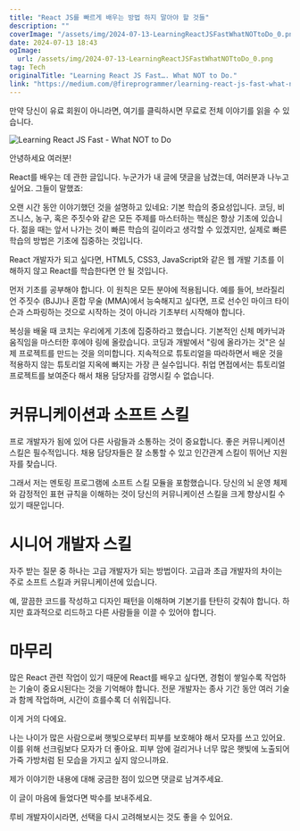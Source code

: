 ```yaml
---
title: "React JS를 빠르게 배우는 방법 하지 말아야 할 것들"
description: ""
coverImage: "/assets/img/2024-07-13-LearningReactJSFastWhatNOTtoDo_0.png"
date: 2024-07-13 18:43
ogImage:
  url: /assets/img/2024-07-13-LearningReactJSFastWhatNOTtoDo_0.png
tag: Tech
originalTitle: "Learning React JS Fast…. What NOT to Do."
link: "https://medium.com/@fireprogrammer/learning-react-js-fast-what-not-to-do-1e531086ef7d"
---
```


만약 당신이 유료 회원이 아니라면, 여기를 클릭하시면 무료로 전체 이야기를 읽을 수 있습니다.

![Learning React JS Fast - What NOT to Do](/assets/img/2024-07-13-LearningReactJSFastWhatNOTtoDo_0.png)

안녕하세요 여러분!

React를 배우는 데 관한 글입니다. 누군가가 내 글에 댓글을 남겼는데, 여러분과 나누고 싶어요. 그들이 말했죠:

<div class="content-ad"></div>

오랜 시간 동안 이야기했던 것을 설명하고 있네요: 기본 학습의 중요성입니다. 코딩, 비즈니스, 농구, 혹은 주짓수와 같은 모든 주제를 마스터하는 핵심은 항상 기초에 있습니다. 젊을 때는 앞서 나가는 것이 빠른 학습의 길이라고 생각할 수 있겠지만, 실제로 빠른 학습의 방법은 기초에 집중하는 것입니다.

React 개발자가 되고 싶다면, HTML5, CSS3, JavaScript와 같은 웹 개발 기초를 이해하지 않고 React를 학습한다면 안 될 것입니다.

먼저 기초를 공부해야 합니다. 이 원칙은 모든 분야에 적용됩니다. 예를 들어, 브라질리언 주짓수 (BJJ)나 혼합 무술 (MMA)에서 능숙해지고 싶다면, 프로 선수인 마이크 타이슨과 스파링하는 것으로 시작하는 것이 아니라 기초부터 시작해야 합니다.

복싱을 배울 때 코치는 우리에게 기초에 집중하라고 했습니다. 기본적인 신체 메카닉과 움직임을 마스터한 후에야 링에 올랐습니다. 코딩과 개발에서 "링에 올라가는 것"은 실제 프로젝트를 만드는 것을 의미합니다. 지속적으로 튜토리얼을 따라하면서 배운 것을 적용하지 않는 튜토리얼 지옥에 빠지는 가장 큰 실수입니다. 취업 면접에서는 튜토리얼 프로젝트를 보여준다 해서 채용 담당자를 감명시킬 수 없습니다.

<div class="content-ad"></div>

# 커뮤니케이션과 소프트 스킬

프로 개발자가 됨에 있어 다른 사람들과 소통하는 것이 중요합니다. 좋은 커뮤니케이션 스킬은 필수적입니다. 채용 담당자들은 잘 소통할 수 있고 인간관계 스킬이 뛰어난 지원자를 찾습니다.

그래서 저는 멘토링 프로그램에 소프트 스킬 모듈을 포함했습니다. 당신의 뇌 운영 체제와 감정적인 표현 규칙을 이해하는 것이 당신의 커뮤니케이션 스킬을 크게 향상시킬 수 있기 때문입니다.

# 시니어 개발자 스킬

<div class="content-ad"></div>

자주 받는 질문 중 하나는 고급 개발자가 되는 방법이다. 고급과 초급 개발자의 차이는 주로 소프트 스킬과 커뮤니케이션에 있습니다.

예, 깔끔한 코드를 작성하고 디자인 패턴을 이해하며 기본기를 탄탄히 갖춰야 합니다. 하지만 효과적으로 리드하고 다른 사람들을 이끌 수 있어야 합니다.

# 마무리

많은 React 관련 작업이 있기 때문에 React를 배우고 싶다면, 경험이 쌓일수록 작업하는 기술이 중요시된다는 것을 기억해야 합니다. 전문 개발자는 종사 기간 동안 여러 기술과 함께 작업하며, 시간이 흐를수록 더 쉬워집니다.

<div class="content-ad"></div>

이게 거의 다에요.

나는 나이가 많은 사람으로써 햇빛으로부터 피부를 보호해야 해서 모자를 쓰고 있어요. 이를 위해 선크림보다 모자가 더 좋아요. 피부 암에 걸리거나 너무 많은 햇빛에 노출되어 가죽 가방처럼 된 모습을 가지고 싶지 않으니까요.

제가 이야기한 내용에 대해 궁금한 점이 있으면 댓글로 남겨주세요.

이 글이 마음에 들었다면 박수를 보내주세요.

<div class="content-ad"></div>

루비 개발자이시라면, 선택을 다시 고려해보시는 것도 좋을 수 있어요.
